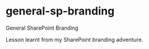 # general-sp-branding
General SharePoint Branding

Lesson learnt from my SharePoint branding adventure.

